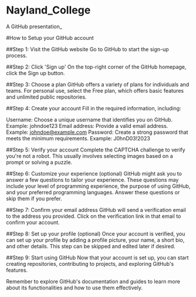 # Nayland_College
A GitHub presentation_ 

#How to Setup your GitHub account

##Step 1: Visit the GitHub website
Go to GitHub to start the sign-up process.

##Step 2: Click 'Sign up'
On the top-right corner of the GitHub homepage, click the Sign up button.

##Step 3: Choose a plan
GitHub offers a variety of plans for individuals and teams. For personal use, select the Free plan, which offers basic features and unlimited public repositories.

##Step 4: Create your account
Fill in the required information, including:

Username: Choose a unique username that identifies you on GitHub.
Example: johndoe123
Email address: Provide a valid email address.
Example: johndoe@example.com
Password: Create a strong password that meets the minimum requirements.
Example: J0hnD03!2023

##Step 5: Verify your account
Complete the CAPTCHA challenge to verify you're not a robot. This usually involves selecting images based on a prompt or solving a puzzle.

##Step 6: Customize your experience (optional)
GitHub might ask you to answer a few questions to tailor your experience. These questions may include your level of programming experience, the purpose of using GitHub, and your preferred programming languages. Answer these questions or skip them if you prefer.

##Step 7: Confirm your email address
GitHub will send a verification email to the address you provided. Click on the verification link in that email to confirm your account.

##Step 8: Set up your profile (optional)
Once your account is verified, you can set up your profile by adding a profile picture, your name, a short bio, and other details. This step can be skipped and edited later if desired.

##Step 9: Start using GitHub
Now that your account is set up, you can start creating repositories, contributing to projects, and exploring GitHub's features.

Remember to explore GitHub's documentation and guides to learn more about its functionalities and how to use them effectively.
